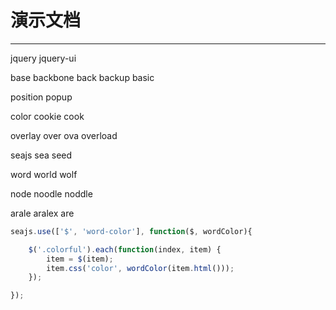 # 演示文档

---

<span class="colorful">jquery</span>
<span class="colorful">jquery-ui</span>

<span class="colorful">base</span>
<span class="colorful">backbone</span>
<span class="colorful">back</span>
<span class="colorful">backup</span>
<span class="colorful">basic</span>

<span class="colorful">position</span>
<span class="colorful">popup</span>

<span class="colorful">color</span>
<span class="colorful">cookie</span>
<span class="colorful">cook</span>

<span class="colorful">overlay</span>
<span class="colorful">over</span>
<span class="colorful">ova</span>
<span class="colorful">overload</span>

<span class="colorful">seajs</span>
<span class="colorful">sea</span>
<span class="colorful">seed</span>

<span class="colorful">word</span>
<span class="colorful">world</span>
<span class="colorful">wolf</span>

<span class="colorful">node</span>
<span class="colorful">noodle</span>
<span class="colorful">noddle</span>

<span class="colorful">arale</span>
<span class="colorful">aralex</span>
<span class="colorful">are</span>

````javascript
seajs.use(['$', 'word-color'], function($, wordColor){

    $('.colorful').each(function(index, item) {
        item = $(item);
        item.css('color', wordColor(item.html()));
    });

});
````
